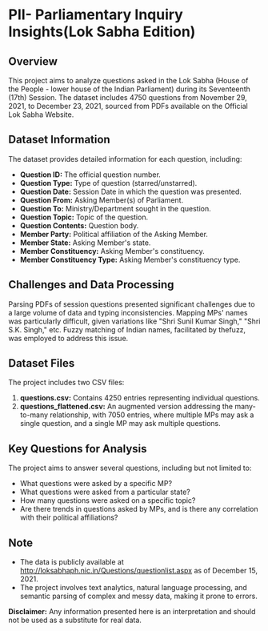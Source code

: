 # PII- Parliamentary Inquiry Insights(Lok Sabha Edition)
## Overview
This project aims to analyze questions asked in the Lok Sabha (House of the People - lower house of the Indian Parliament) during its Seventeenth (17th) Session. The dataset includes 4750 questions from November 29, 2021, to December 23, 2021, sourced from PDFs available on the Official Lok Sabha Website.

## Dataset Information
The dataset provides detailed information for each question, including:
- **Question ID:** The official question number.
- **Question Type:** Type of question (starred/unstarred).
- **Question Date:** Session Date in which the question was presented.
- **Question From:** Asking Member(s) of Parliament.
- **Question To:** Ministry/Department sought in the question.
- **Question Topic:** Topic of the question.
- **Question Contents:** Question body.
- **Member Party:** Political affiliation of the Asking Member.
- **Member State:** Asking Member's state.
- **Member Constituency:** Asking Member's constituency.
- **Member Constituency Type:** Asking Member's constituency type.

## Challenges and Data Processing
Parsing PDFs of session questions presented significant challenges due to a large volume of data and typing inconsistencies. Mapping MPs' names was particularly difficult, given variations like "Shri Sunil Kumar Singh," "Shri S.K. Singh," etc. Fuzzy matching of Indian names, facilitated by thefuzz, was employed to address this issue.

## Dataset Files
The project includes two CSV files:
1. **questions.csv:** Contains 4250 entries representing individual questions.
2. **questions_flattened.csv:** An augmented version addressing the many-to-many relationship, with 7050 entries, where multiple MPs may ask a single question, and a single MP may ask multiple questions.

## Key Questions for Analysis
The project aims to answer several questions, including but not limited to:
- What questions were asked by a specific MP?
- What questions were asked from a particular state?
- How many questions were asked on a specific topic?
- Are there trends in questions asked by MPs, and is there any correlation with their political affiliations?

## Note
- The data is publicly available at http://loksabhaph.nic.in/Questions/questionlist.aspx as of December 15, 2021.
- The project involves text analytics, natural language processing, and semantic parsing of complex and messy data, making it prone to errors.

**Disclaimer:** Any information presented here is an interpretation and should not be used as a substitute for real data.
